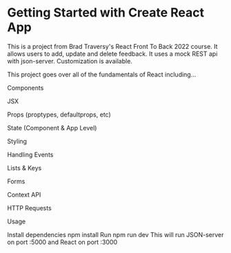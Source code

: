 # Getting Started with Create React App

This is a project from Brad Traversy's React Front To Back 2022 course. It allows users to add, update and delete feedback. It uses a mock REST api with json-server.
Customization is available.

This project goes over all of the fundamentals of React including...

Components

JSX

Props (proptypes, defaultprops, etc)

State (Component & App Level)

Styling

Handling Events

Lists & Keys

Forms

Context API

HTTP Requests


Usage

Install dependencies
npm install
Run
npm run dev
This will run JSON-server on port :5000 and React on port :3000

